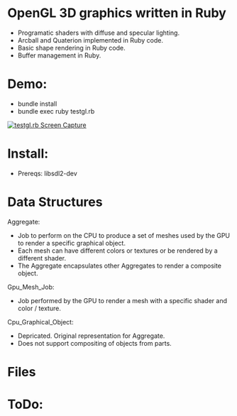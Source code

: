 
# OpenGL 3D graphics written in Ruby

- Programatic shaders with diffuse and specular lighting.
- Arcball and Quaterion implemented in Ruby code.
- Basic shape rendering in Ruby code.
- Buffer management in Ruby.


# Demo:
  - bundle install
  - bundle exec ruby testgl.rb

[![testgl.rb Screen Capture](https://img.youtube.com/vi/_8pJCWOsiIo/0.jpg)](https://www.youtube.com/watch?v=_8pJCWOsiIo "bundle exec ruby testgl.rb Screen Capture")

# Install:
  - Prereqs: libsdl2-dev

# Data Structures

  Aggregate:
  - Job to perform on the CPU to produce a set of meshes used by the GPU to render a specific
      graphical object.
  - Each mesh can have different colors or textures or be rendered by a different shader.
  - The Aggregate encapsulates other Aggregates to render a composite
      object.

  Gpu_Mesh_Job:
  - Job performed by the GPU to render a mesh with a specific shader and color /
      texture.


  Cpu_Graphical_Object:
  - Depricated.  Original representation for Aggregate.
  - Does not support compositing of objects from parts.


# Files

# ToDo:

